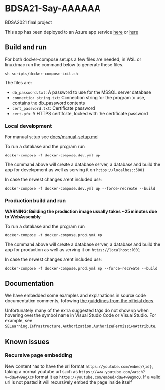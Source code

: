 # BDSA21-Say-AAAAAA
BDSA2021 final project

This app has been deployed to an Azure app service [here](https://app.ituwu.dk) or [here](https://selearningapp.azurewebsites.net)

## Build and run
For both docker-compose setups a few files are needed, in WSL or linux/mac run the command below to generate these files.
```
sh scripts/docker-compose-init.sh
```
The files are:
- `db_password.txt`: A password to use for the MSSQL server database
- `connection_string.txt`: Connection string for the program to use, contains the db_password contents
- `cert_password.txt`: Certificate password
- `cert.pfx`: A HTTPS certifcate, locked with the certificate password

### Local development
For manual setup see [docs/manual-setup.md](./docs/manual-setup.md)

To run a database and the program run
```
docker-compose -f docker-compose.dev.yml up
```
The command above will create a database server, a database and build the app for development as well as serving it on `https://localhost:5001`

In case the newest changes arent included use:
```
docker-compose -f docker-compose.dev.yml up --force-recreate --build
```

### Production build and run
**WARNING: Building the production image usually takes ~25 minutes due to WebAssembly**

To run a database and the program run
```
docker-compose -f docker-compose.prod.yml up
```
The command above will create a database server, a database and build the app for production as well as serving it on `https://localhost:5001`

In case the newest changes arent included use:
```
docker-compose -f docker-compose.prod.yml up --force-recreate --build
```

## Documentation
We have embedded some examples and explanations in source code documentation comments, following [the guidelines from the official docs](https://docs.microsoft.com/en-us/dotnet/csharp/language-reference/language-specification/documentation-comments#seealso).

Unfortunately, many of the extra suggested tags do not show up when hovering over the symbol name in Visual Studio Code or Visual Studio. For example, see `SELearning.Infrastructure.Authorization.AuthorizePermissionAttribute`.

## Known issues
### Recursive page embedding
New content has to have the url format `https://youtube.com/embed/{id}`, taking a normal youtube url such as `https://www.youtube.com/watch?v=dQw4w9WgXcQ` format it as `https://youtube.com/embed/dQw4w9WgXcQ`. If a valid url is not pasted it will recursively embed the page inside itself.